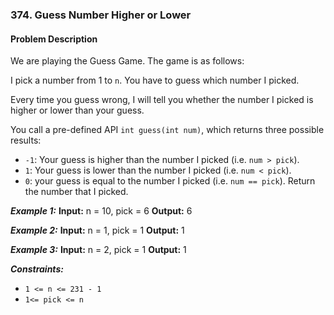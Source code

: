 ### 374. Guess Number Higher or Lower

#### Problem Description

We are playing the Guess Game. The game is as follows:

I pick a number from 1 to `n`. You have to guess which number I picked.

Every time you guess wrong, I will tell you whether the number I picked is higher or lower than your guess.

You call a pre-defined API `int guess(int num)`, which returns three possible results:
- `-1`: Your guess is higher than the number I picked (i.e. `num > pick`).
- `1`: Your guess is lower than the number I picked (i.e. `num < pick`).
- `0`: your guess is equal to the number I picked (i.e. `num == pick`).
Return the number that I picked.

***Example 1:*** 
**Input:**  n = 10, pick = 6
**Output:**  6

***Example 2:*** 
**Input:**  n = 1, pick = 1
**Output:**  1

***Example 3:*** 
**Input:**  n = 2, pick = 1
**Output:**  1
 
***Constraints:*** 
- `1 <= n <= 231 - 1`
- `1<= pick <= n`
